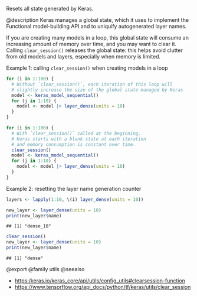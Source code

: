 Resets all state generated by Keras.

@description
Keras manages a global state, which it uses to implement the Functional
model-building API and to uniquify autogenerated layer names.

If you are creating many models in a loop, this global state will consume
an increasing amount of memory over time, and you may want to clear it.
Calling `clear_session()` releases the global state: this helps avoid
clutter from old models and layers, especially when memory is limited.

Example 1: calling `clear_session()` when creating models in a loop


```r
for (i in 1:100) {
  # Without `clear_session()`, each iteration of this loop will
  # slightly increase the size of the global state managed by Keras
  model <- keras_model_sequential()
  for (j in 1:10) {
    model <- model |> layer_dense(units = 10)
  }
}

for (i in 1:100) {
  # With `clear_session()` called at the beginning,
  # Keras starts with a blank state at each iteration
  # and memory consumption is constant over time.
  clear_session()
  model <- keras_model_sequential()
  for (j in 1:10) {
    model <- model |> layer_dense(units = 10)
  }
}
```

Example 2: resetting the layer name generation counter





```r
layers <- lapply(1:10, \(i) layer_dense(units = 10))

new_layer <- layer_dense(units = 10)
print(new_layer$name)
```

```
## [1] "dense_10"
```

```r
clear_session()
new_layer <- layer_dense(units = 10)
print(new_layer$name)
```

```
## [1] "dense"
```

@export
@family utils
@seealso
+ <https:/keras.io/keras_core/api/utils/config_utils#clearsession-function>
+ <https://www.tensorflow.org/api_docs/python/tf/keras/utils/clear_session>
